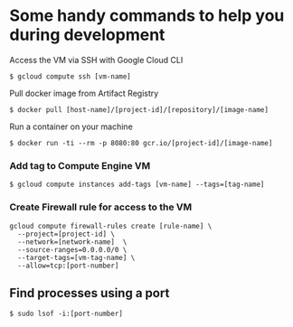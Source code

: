 # Some handy commands to help you during development

Access the VM via SSH with Google Cloud CLI
```shell
$ gcloud compute ssh [vm-name]
```

Pull docker image from Artifact Registry
```shell
$ docker pull [host-name]/[project-id]/[repository]/[image-name]
```

Run a container on your machine 
```shell
$ docker run -ti --rm -p 8080:80 gcr.io/[project-id]/[image-name]
```

### Add tag to Compute Engine VM
```shell
$ gcloud compute instances add-tags [vm-name] --tags=[tag-name]  
```
### Create Firewall rule for access to the VM
```shell
gcloud compute firewall-rules create [rule-name] \
  --project=[project-id] \
  --network=[network-name]  \     
  --source-ranges=0.0.0.0/0 \
  --target-tags=[vm-tag-name] \
  --allow=tcp:[port-number]
```
## Find processes using a port
```shell
$ sudo lsof -i:[port-number]
```